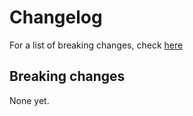 # Changelog

For a list of breaking changes, check [here](#breaking-changes)

## Breaking changes

None yet.

